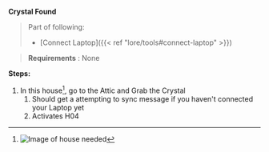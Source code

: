 **Crystal Found**

>Part of following:
>
>- [Connect Laptop]({{< ref "lore/tools#connect-laptop" >}})

>**Requirements** : None

**Steps:**

1. In this house[^1], go to the Attic and Grab the Crystal
	1. Should get a attempting to sync message if you haven't connected your Laptop yet
	2. Activates H04
	
[^1]: ![Image of house needed](/images/bh/h04-house.jpg)
